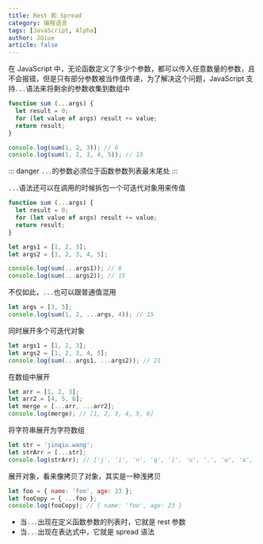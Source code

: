 ```yaml
---
title: Rest 和 Spread
category: 编程语言
tags: [JavaScript, Alpha]
author: JQiue
article: false
---
```


在 JavaScript 中，无论函数定义了多少个参数，都可以传入任意数量的参数，且不会报错，但是只有部分参数被当作值传递，为了解决这个问题，JavaScript 支持`...`语法来将剩余的参数收集到数组中

```js
function sum (...args) {
  let result = 0;
  for (let value of args) result += value;
  return result;
}

console.log(sum(1, 2, 3)); // 6
console.log(sum(1, 2, 3, 4, 5)); // 15
```

::: danger
`...`的参数必须位于函数参数列表最末尾处
:::

`...`语法还可以在调用的时候拆包一个可迭代对象用来传值

```js
function sum (...args) {
  let result = 0;
  for (let value of args) result += value;
  return result;
}

let args1 = [1, 2, 3];
let args2 = [1, 2, 3, 4, 5];

console.log(sum(...args1)); // 6
console.log(sum(...args2)); // 15
```

不仅如此，`...`也可以跟普通值混用

```js
let args = [3, 5];
console.log(sum(1, 2, ...args, 4)); // 15
```

同时展开多个可迭代对象

```js
let args1 = [1, 2, 3];
let args2 = [1, 2, 3, 4, 5];
console.log(sum(...args1, ...args2)); // 21
```

在数组中展开

```js
let arr = [1, 2, 3];
let arr2 = [4, 5, 6];
let merge = [...arr, ...arr2];
console.log(merge); // [1, 2, 3, 4, 5, 6]
```

将字符串展开为字符数组

```js
let str = 'jinqiu.wang';
let strArr = [...str];
console.log(strArr); // ['j', 'i', 'n', 'q', 'i', 'u', '.', 'w', 'a', 'n', 'g']
```

展开对象，看来像拷贝了对象，其实是一种浅拷贝

```js
let foo = { name: 'foo', age: 23 };
let fooCopy = { ...foo };
console.log(fooCopy); // { name: 'foo', age: 23 }
```

+ 当`...`出现在定义函数参数的列表时，它就是 rest 参数
+ 当`...`出现在表达式中，它就是 spread 语法

